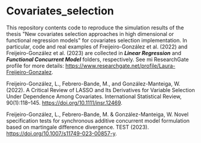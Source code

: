 # Covariates_selection

This repository contents code to reproduce the simulation results of the thesis "New covariates selection approaches in high dimensional or functional regression models" for covariates selection implementation. In particular, code and real examples of Freijeiro-González et al. (2022) and Freijeiro-González et al. (2023) are collected in **_Linear Regression_** and **_Functional Concurrent Model_** folders, respectively. See mi ResearchGate profile for more details: https://www.researchgate.net/profile/Laura-Freijeiro-Gonzalez.


Freijeiro-González, L., Febrero-Bande, M., and González-Manteiga, W. (2022). A Critical Review of LASSO and Its Derivatives for Variable Selection Under Dependence Among Covariates. International Statistical Review, 90(1):118–145. https://doi.org/10.1111/insr.12469.

Freijeiro-González, L., Febrero-Bande, M. & González-Manteiga, W. Novel specification tests for synchronous additive concurrent model formulation based on martingale difference divergence. TEST (2023). https://doi.org/10.1007/s11749-023-00857-y.
